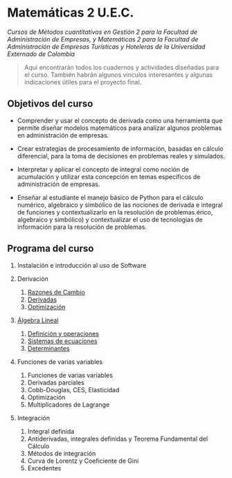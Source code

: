 # Matemáticas 2 U.E.C.
*Cursos de Métodos cuantitativos en Gestión 2 para la Facultad de Administración de Empresas, y Matemáticas 2 para la Facultad de Administración de Empresas Turísticas y Hoteleras  de la Universidad Externado de Colombia*

> Aquí encontrarán todos los cuadernos y actividades diseñadas para el curso. También habrán algunos vinculos interesantes y algunas indicaciones útiles para el proyecto final.

## Objetivos del curso

* Comprender y usar el concepto de derivada como una herramienta que permite diseñar modelos matemáticos para analizar algunos problemas en administración de empresas.

* Crear estrategias de procesamiento de información, basadas en cálculo diferencial, para la toma de decisiones en problemas reales y simulados.

* Interpretar y aplicar el concepto de integral como noción de acumulación y utilizar esta concepción en temas específicos de administración de empresas.

* Enseñar al estudiante el manejo básico de Python para el cálculo numérico, algebraico y simbólico de las nociones de derivada e integral de funciones y contextualizarlo en la resolución de problemas.érico, algebraico y simbólico) y contextualizar el uso de tecnologías de información para la resolución de problemas.

## Programa del curso

 1. Instalación e introducción al uso de Software 
 
 2. Derivación
    1. [Razones de Cambio](slides/rdc.slides.html)
    2. [Derivadas](slides/derivadas.slides.html)
    3. [Optimización](slides/optimizacion.slides.html)

3. [Álgebra Lineal](slides/alglin.html)
    1. [Definición y operaciones](slides/alglin.html#Matrices)
    2. [Sistemas de ecuaciones](slides/alglin.html#Resolución-de-sistemas-de-ecuaciones-lineales)
    3. [Determinantes](slides/alglin.html#Determinantes)
    
4. Funciones de varias variables 
    1. Funciones de varias variables
    2. Derivadas parciales
    3. Cobb-Douglas, CES, Elasticidad
    4. Optimización
    5. Multiplicadores de Lagrange
    
5. Integración
    1. Integral definida
    2. Antiderivadas, integrales definidas y Teorema Fundamental del Cálculo 
    3. Métodos de integración
    4. Curva de Lorentz y Coeficiente de Gini
    5. Excedentes
    
